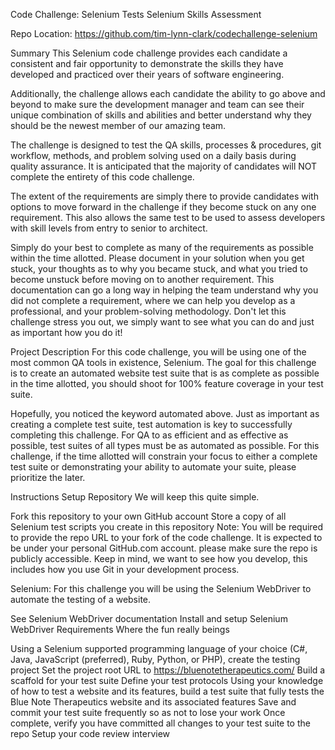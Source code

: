 Code Challenge: Selenium Tests
Selenium Skills Assessment

Repo Location: https://github.com/tim-lynn-clark/codechallenge-selenium

Summary
This Selenium code challenge provides each candidate a consistent and fair opportunity to demonstrate the skills they have developed and practiced over their years of software engineering.

Additionally, the challenge allows each candidate the ability to go above and beyond to make sure the development manager and team can see their unique combination of skills and abilities and better understand why they should be the newest member of our amazing team.

The challenge is designed to test the QA skills, processes & procedures, git workflow, methods, and problem solving used on a daily basis during quality assurance. It is anticipated that the majority of candidates will NOT complete the entirety of this code challenge.

The extent of the requirements are simply there to provide candidates with options to move forward in the challenge if they become stuck on any one requirement. This also allows the same test to be used to assess developers with skill levels from entry to senior to architect.

Simply do your best to complete as many of the requirements as possible within the time allotted. Please document in your solution when you get stuck, your thoughts as to why you became stuck, and what you tried to become unstuck before moving on to another requirement. This documentation can go a long way in helping the team understand why you did not complete a requirement, where we can help you develop as a professional, and your problem-solving methodology. Don't let this challenge stress you out, we simply want to see what you can do and just as important how you do it!

Project Description
For this code challenge, you will be using one of the most common QA tools in existence, Selenium. The goal for this challenge is to create an automated website test suite that is as complete as possible in the time allotted, you should shoot for 100% feature coverage in your test suite.

Hopefully, you noticed the keyword automated above. Just as important as creating a complete test suite, test automation is key to successfully completing this challenge. For QA to as efficient and as effective as possible, test suites of all types must be as automated as possible. For this challenge, if the time allotted will constrain your focus to either a complete test suite or demonstrating your ability to automate your suite, please prioritize the later.

Instructions
Setup
Repository
We will keep this quite simple.

 Fork this repository to your own GitHub account
 Store a copy of all Selenium test scripts you create in this repository
Note: You will be required to provide the repo URL to your fork of the code challenge. It is expected to be under your personal GitHub.com account. please make sure the repo is publicly accessible. Keep in mind, we want to see how you develop, this includes how you use Git in your development process.

Selenium:
For this challenge you will be using the Selenium WebDriver to automate the testing of a website.

 See Selenium WebDriver documentation
 Install and setup Selenium WebDriver
Requirements
Where the fun really beings

 Using a Selenium supported programming language of your choice (C#, Java, JavaScript (preferred), Ruby, Python, or PHP), create the testing project
 Set the project root URL to https://bluenotetherapeutics.com/
 Build a scaffold for your test suite
 Define your test protocols
 Using your knowledge of how to test a website and its features, build a test suite that fully tests the Blue Note Therapeutics website and its associated features
 Save and commit your test suite frequently so as not to lose your work
 Once complete, verify you have committed all changes to your test suite to the repo
 Setup your code review interview
